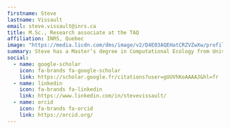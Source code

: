 ```yaml
---
firstname: Steve
lastname: Vissault
email: steve.vissault@inrs.ca
title: M.Sc., Research associate at the TAQ
affiliation: INRS, Quebec
image: "https://media.licdn.com/dms/image/v2/D4E03AQEHatCRZVZwXw/profile-displayphoto-shrink_400_400/profile-displayphoto-shrink_400_400/0/1698160919115?e=1756944000&v=beta&t=L4O6yp09v2_poDfaf-5LF4_qL5JsjVTgCOCwbKmjYBQ"
summary: Steve has a Master’s degree in Computational Ecology from Université du Québec à Rimouski. He led the development of serveral scientific platforms such as mangal.io and Biodiversité Québec, creating R libraries, databases, and web interfaces. 
social:
  - name: google-scholar
    icon: fa-brands fa-google-scholar
    link: https://scholar.google.fr/citations?user=gUUVhKoAAAAJ&hl=fr
  - name: linkedin
    icon: fa-brands fa-linkedin
    link: https://www.linkedin.com/in/stevevissault/
  - name: orcid
    icon: fa-brands fa-orcid
    link: https://orcid.org/
---
```


